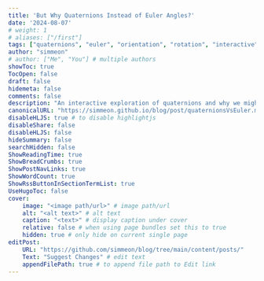```yaml
---
title: 'But Why Quaternions Instead of Euler Angles?'
date: '2024-08-07'
# weight: 1
# aliases: ["/first"]
tags: ["quaternions", "euler", "orientation", "rotation", "interactive"]
author: "simmeon"
# author: ["Me", "You"] # multiple authors
showToc: true
TocOpen: false
draft: false
hidemeta: false
comments: false
description: "An interactive exploration of quaternions and why we might want to use them."
canonicalURL: "https://simmeon.github.io/blog/post/quaternionsVsEuler.md"
disableHLJS: true # to disable highlightjs
disableShare: false
disableHLJS: false
hideSummary: false
searchHidden: false
ShowReadingTime: true
ShowBreadCrumbs: true
ShowPostNavLinks: true
ShowWordCount: true
ShowRssButtonInSectionTermList: true
UseHugoToc: false
cover:
    image: "<image path/url>" # image path/url
    alt: "<alt text>" # alt text
    caption: "<text>" # display caption under cover
    relative: false # when using page bundles set this to true
    hidden: true # only hide on current single page
editPost:
    URL: "https://github.com/simmeon/blog/tree/main/content/posts/"
    Text: "Suggest Changes" # edit text
    appendFilePath: true # to append file path to Edit link
---
```

